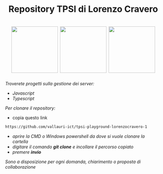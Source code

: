 <h1 align="center">Repository TPSI di Lorenzo Cravero</h1>

<h1 align="center">
  <a href="https://www.html.it/"><img src="https://upload.wikimedia.org/wikipedia/commons/thumb/6/61/HTML5_logo_and_wordmark.svg/512px-HTML5_logo_and_wordmark.svg.png" width="150px" /></a>
  <a href="https://www.javascript.com/"><img src="http://maurizioregoli.it/wp-content/uploads/2021/01/programmatore-siena-javascript-2752148-2284965.png" width="150px" /></a>
  <a href="https://www.typescriptlang.org/"><img src="https://upload.wikimedia.org/wikipedia/commons/thumb/4/4c/Typescript_logo_2020.svg/1200px-Typescript_logo_2020.svg.png" width="150px" /></br></a>
</h1>

*Troverete progetti sulla gestione dei server:*

  - *Javascript*
  - *Typescript*

*Per clonare il repository:*
- copia questo link
```bash
https://github.com/vallauri-ict/tpsi-playground-lorenzocravero-1
```
- *aprire la CMD o Windows powershell da dove si vuole clonare la cartella*
- *digitare il comando **git clone** e incollare il percorso copiato*
- *premere **invio***

*Sono a disposizione per ogni domanda, chiarimento o proposta di collaborazione*
